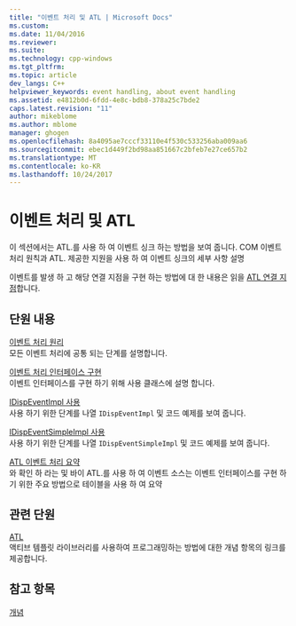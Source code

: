 ```yaml
---
title: "이벤트 처리 및 ATL | Microsoft Docs"
ms.custom: 
ms.date: 11/04/2016
ms.reviewer: 
ms.suite: 
ms.technology: cpp-windows
ms.tgt_pltfrm: 
ms.topic: article
dev_langs: C++
helpviewer_keywords: event handling, about event handling
ms.assetid: e4812b0d-6fdd-4e8c-bdb8-378a25c7bde2
caps.latest.revision: "11"
author: mikeblome
ms.author: mblome
manager: ghogen
ms.openlocfilehash: 8a4095ae7cccf33110e4f530c533256aba009aa6
ms.sourcegitcommit: ebec1d449f2bd98aa851667c2bfeb7e27ce657b2
ms.translationtype: MT
ms.contentlocale: ko-KR
ms.lasthandoff: 10/24/2017
---
```

# <a name="event-handling-and-atl"></a>이벤트 처리 및 ATL
이 섹션에서는 ATL.를 사용 하 여 이벤트 싱크 하는 방법을 보여 줍니다. COM 이벤트 처리 원칙과 ATL. 제공한 지원을 사용 하 여 이벤트 싱크의 세부 사항 설명  
  
 이벤트를 발생 하 고 해당 연결 지점을 구현 하는 방법에 대 한 내용은 읽을 [ATL 연결 지점](../atl/atl-connection-points.md)합니다.  
  
## <a name="in-this-section"></a>단원 내용  
 [이벤트 처리 원리](../atl/event-handling-principles.md)  
 모든 이벤트 처리에 공통 되는 단계를 설명합니다.  
  
 [이벤트 처리 인터페이스 구현](../atl/implementing-the-event-handling-interface.md)  
 이벤트 인터페이스를 구현 하기 위해 사용 클래스에 설명 합니다.  
  
 [IDispEventImpl 사용](../atl/using-idispeventimpl.md)  
 사용 하기 위한 단계를 나열 `IDispEventImpl` 및 코드 예제를 보여 줍니다.  
  
 [IDispEventSimpleImpl 사용](../atl/using-idispeventsimpleimpl.md)  
 사용 하기 위한 단계를 나열 `IDispEventSimpleImpl` 및 코드 예제를 보여 줍니다.  
  
 [ATL 이벤트 처리 요약](../atl/atl-event-handling-summary.md)  
 와 확인 하 라는 및 바이 ATL.를 사용 하 여 이벤트 소스는 이벤트 인터페이스를 구현 하기 위한 주요 방법으로 테이블을 사용 하 여 요약  
  
## <a name="related-sections"></a>관련 단원  
 [ATL](../atl/active-template-library-atl-concepts.md)  
 액티브 템플릿 라이브러리를 사용하여 프로그래밍하는 방법에 대한 개념 항목의 링크를 제공합니다.  
  
## <a name="see-also"></a>참고 항목  
 [개념](../atl/active-template-library-atl-concepts.md)

